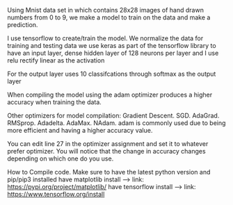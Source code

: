 Using Mnist data set in which contains 28x28 images of hand drawn numbers from 0 to 9, we make a model to train on the data and make a prediction.

I use tensorflow to create/train the model. 
We normalize the data for training and testing data
we use keras as part of the tensorflow library to have an input layer, dense hidden layer of 128 neurons per layer and I use relu rectify linear as the activation

For the output layer uses 10 classifcations through softmax as the output layer

When compiling the model using the adam optimizer produces a higher accuracy when training the data. 

Other optimizers for model compilation:
Gradient Descent.
SGD.
AdaGrad.
RMSprop.
Adadelta.
AdaMax.
NAdam.
adam is commonly used due to being more efficient and having a higher accuracy value.

You can edit line 27 in the optimizer assignment and set it to whatever prefer optimizer. You will notice that the change in accuracy changes depending on which one do you use.



How to Compile code. 
Make sure to have the latest python version and pip/pip3 installed
have matplotlib install --> link: https://pypi.org/project/matplotlib/
have tensorflow install --> link: https://www.tensorflow.org/install
